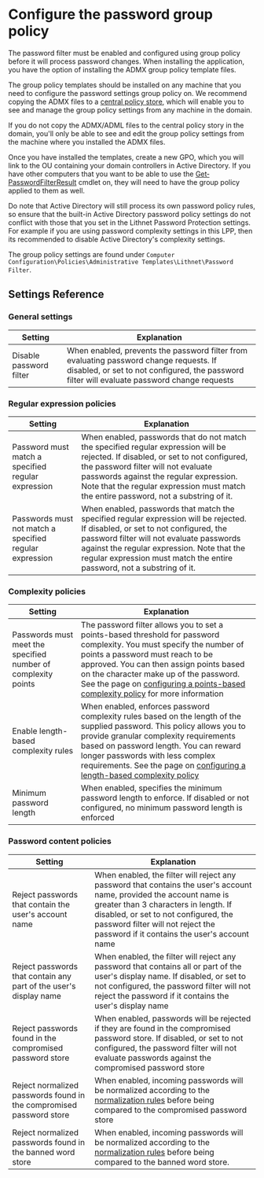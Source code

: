 # Configure the password group policy

The password filter must be enabled and configured using group policy before it will process password changes. When installing the application, you have the option of installing the ADMX group policy template files.

The group policy templates should be installed on any machine that you need to configure the password settings group policy on. We recommend copying the ADMX files to a [central policy store](https://support.microsoft.com/en-au/help/3087759/how-to-create-and-manage-the-central-store-for-group-policy-administra), which will enable you to see and manage the group policy settings from any machine in the domain.

If you do not copy the ADMX/ADML files to the central policy story in the domain, you'll only be able to see and edit the group policy settings from the machine where you installed the ADMX files.

Once you have installed the templates, create a new GPO, which you will link to the OU containing your domain controllers in Active Directory. If you have other computers that you want to be able to use the [Get‐PasswordFilterResult](../advanced-help/powershell-reference/get-passwordfilterresult.md) cmdlet on, they will need to have the group policy applied to them as well.

Do note that Active Directory will still process its own password policy rules, so ensure that the built-in Active Directory password policy settings do not conflict with those that you set in the Lithnet Password Protection settings. For example if you are using password complexity settings in this LPP, then its recommended to disable Active Directory's complexity settings.

The group policy settings are found under `Computer Configuration\Policies\Administrative Templates\Lithnet\Password Filter`.

## Settings Reference

### General settings

| Setting                 | Explanation                                                                                                                                                                            |
| ----------------------- | -------------------------------------------------------------------------------------------------------------------------------------------------------------------------------------- |
| Disable password filter | When enabled, prevents the password filter from evaluating password change requests. If disabled, or set to not configured, the password filter will evaluate password change requests |

### Regular expression policies

| Setting                                                 | Explanation                                                                                                                                                                                                                                                                                                 |
| ------------------------------------------------------- | ----------------------------------------------------------------------------------------------------------------------------------------------------------------------------------------------------------------------------------------------------------------------------------------------------------- |
| Password must match a specified regular expression      | When enabled, passwords that do not match the specified regular expression will be rejected. If disabled, or set to not configured, the password filter will not evaluate passwords against the regular expression. Note that the regular expression must match the entire password, not a substring of it. |
| Passwords must not match a specified regular expression | When enabled, passwords that match the specified regular expression will be rejected. If disabled, or set to not configured, the password filter will not evaluate passwords against the regular expression. Note that the regular expression must match the entire password, not a substring of it.        |

### Complexity policies

| Setting                                                       | Explanation                                                                                                                                                                                                                                                                                                                                                                                          |
| ------------------------------------------------------------- | ---------------------------------------------------------------------------------------------------------------------------------------------------------------------------------------------------------------------------------------------------------------------------------------------------------------------------------------------------------------------------------------------------- |
| Passwords must meet the specified number of complexity points | The password filter allows you to set a points-based threshold for password complexity. You must specify the number of points a password must reach to be approved. You can then assign points based on the character make up of the password. See the page on [configuring a points-based complexity policy](../configuration/configuring-a-points-based-complexity-policy.md) for more information |
| Enable length-based complexity rules                          | When enabled, enforces password complexity rules based on the length of the supplied password. This policy allows you to provide granular complexity requirements based on password length. You can reward longer passwords with less complex requirements. See the page on [configuring a length-based complexity policy](../configuration/configuring-a-length-based-complexity-policy.md)         |
| Minimum password length                                       | When enabled, specifies the minimum password length to enforce. If disabled or not configured, no minimum password length is enforced                                                                                                                                                                                                                                                                |

### Password content policies

| Setting                                                             | Explanation                                                                                                                                                                                                                                                                               |
| ------------------------------------------------------------------- | ----------------------------------------------------------------------------------------------------------------------------------------------------------------------------------------------------------------------------------------------------------------------------------------- |
| Reject passwords that contain the user's account name               | When enabled, the filter will reject any password that contains the user's account name, provided the account name is greater than 3 characters in length. If disabled, or set to not configured, the password filter will not reject the password if it contains the user's account name |
| Reject passwords that contain any part of the user's display name   | When enabled, the filter will reject any password that contains all or part of the user's display name. If disabled, or set to not configured, the password filter will not reject the password if it contains the user's display name                                                    |
| Reject passwords found in the compromised password store            | When enabled, passwords will be rejected if they are found in the compromised password store. If disabled, or set to not configured, the password filter will not evaluate passwords against the compromised password store                                                               |
| Reject normalized passwords found in the compromised password store | When enabled, incoming passwords will be normalized according to the [normalization rules](../help-and-support/normalization-rules.md) before being compared to the compromised password store                                                                                            |
| Reject normalized passwords found in the banned word store          | When enabled, incoming passwords will be normalized according to the [normalization rules](../help-and-support/normalization-rules.md) before being compared to the banned word store.                                                                                                    |
